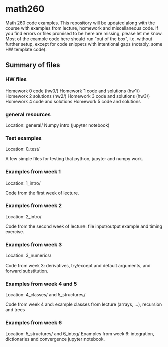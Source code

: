 # math260
Math 260 code examples. This repository will be updated along with the course with examples from lecture, homework and miscellaneous code.
If you find errors or files promised to be here are missing, please let me know.
Most of the example code here should run "out of the box", i.e. without further setup, except for code snippets with intentional gaps (notably, some HW template code).

## Summary of files

### HW files
Homework 0 code (hw0/)
Homework 1 code and solutions (hw1/)
Homework 2 solutions (hw2/)
Homework 3 code and solutions (hw3/)
Homework 4 code and solutions
Homework 5 code and solutions


### general resources
Location: general/
Numpy intro (jupyter notebook)

### Test examples
Location: 0_test/

A few simple files for testing that python, jupyter and numpy work.

### Examples from week 1
Location: 1_intro/

Code from the first week of lecture. 

### Examples from week 2
Location: 2_intro/

Code from the second week of lecture: file input/output example and timing exercise.

### Examples from week 3
Location: 3_numerics/

Code from week 3: derivatives, try/except and default arguments, and forward substitution.

### Examples from week 4 and 5
Location: 4\_classes/ and 5\_structures/

Code from week 4 and: example classes from lecture (arrays, ...), recursion and trees

### Examples from week 6
Location: 5\_structures/ and 6\_integ/
Examples from week 6: integration, dictionaries and convergence jupyter notebook.
